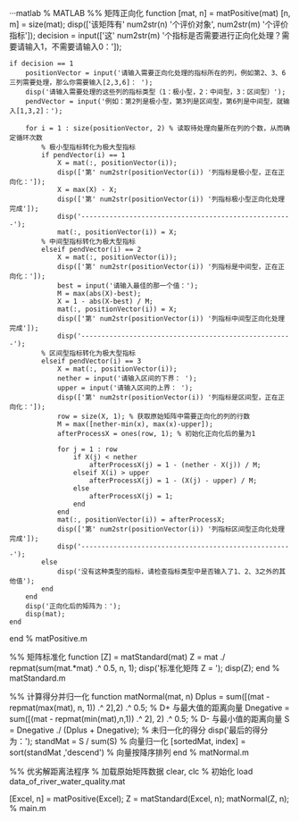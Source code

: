 ···matlab
% MATLAB
%% 矩阵正向化
function [mat, n] = matPositive(mat)
    [n, m] = size(mat);
    disp(['该矩阵有' num2str(n) '个评价对象', num2str(m) '个评价指标']);
    decision = input(['这' num2str(m) '个指标是否需要进行正向化处理？需要请输入1，不需要请输入0：']);

    if decision == 1
        positionVector = input('请输入需要正向化处理的指标所在的列，例如第2、3、6三列需要处理，那么你需要输入[2,3,6]： ');
        disp('请输入需要处理的这些列的指标类型（1：极小型，2：中间型，3：区间型）');
        pendVector = input('例如：第2列是极小型，第3列是区间型，第6列是中间型，就输入[1,3,2]：');

        for i = 1 : size(positionVector, 2) % 读取待处理向量所在列的个数，从而确定循环次数
            % 极小型指标转化为极大型指标
            if pendVector(i) == 1
                X = mat(:, positionVector(i));
                disp(['第' num2str(positionVector(i)) '列指标是极小型，正在正向化：']);
                X = max(X) - X;
                disp(['第' num2str(positionVector(i)) '列指标极小型正向化处理完成']);
                disp('-----------------------------------------------------');
                mat(:, positionVector(i)) = X;
            % 中间型指标转化为极大型指标
            elseif pendVector(i) == 2
                X = mat(:, positionVector(i));
                disp(['第' num2str(positionVector(i)) '列指标是中间型，正在正向化：']);
                best = input('请输入最佳的那一个值：');
                M = max(abs(X)-best);
                X = 1 - abs(X-best) / M;
                mat(:, positionVector(i)) = X;
                disp(['第' num2str(positionVector(i)) '列指标中间型正向化处理完成']);
                disp('-----------------------------------------------------');
            % 区间型指标转化为极大型指标
            elseif pendVector(i) == 3
                X = mat(:, positionVector(i));
                nether = input('请输入区间的下界： ');
                upper = input('请输入区间的上界： '); 
                disp(['第' num2str(positionVector(i)) '列指标是区间型，正在正向化：']);
                row = size(X, 1); % 获取原始矩阵中需要正向化的列的行数
                M = max([nether-min(x), max(x)-upper]);
                afterProcessX = ones(row, 1); % 初始化正向化后的量为1

                for j = 1 : row
                    if X(j) < nether
                        afterProcessX(j) = 1 - (nether - X(j)) / M;
                    elseif X(i) > upper
                        afterProcessX(j) = 1 - (X(j) - upper) / M;
                    else
                        afterProcessX(j) = 1;
                    end
                end
                mat(:, positionVector(i)) = afterProcessX;
                disp(['第' num2str(positionVector(i)) '列指标区间型正向化处理完成']);
                disp('-----------------------------------------------------');
            else
                disp('没有这种类型的指标，请检查指标类型中是否输入了1、2、3之外的其他值');
            end
        end
        disp('正向化后的矩阵为：');
        disp(mat);
    end
end
%                                                                                        matPositive.m

%% 矩阵标准化
function [Z] = matStandard(mat)
    Z = mat ./ repmat(sum(mat.*mat) .^ 0.5, n, 1);
    disp('标准化矩阵 Z = ');
    disp(Z);
end
%                                                                                        matStandard.m

%% 计算得分并归一化
function matNormal(mat, n)
    Dplus = sum([(mat - repmat(max(mat), n, 1)) .^ 2],2) .^ 0.5;   % D+ 与最大值的距离向量
    Dnegative = sum([(mat - repmat(min(mat),n,1)) .^ 2], 2) .^ 0.5;   % D- 与最小值的距离向量
    S = Dnegative ./ (Dplus + Dnegative);    % 未归一化的得分
    disp('最后的得分为：');
    standMat = S / sum(S) % 向量归一化
    [sortedMat, index] = sort(standMat ,'descend') % 向量按降序排列
end
%                                                                                        matNormal.m

%% 优劣解距离法程序
% 加载原始矩阵数据
clear, clc % 初始化
load data_of_river_water_quality.mat

[Excel, n] = matPositive(Excel);
Z = matStandard(Excel, n);
matNormal(Z, n);
%                                                                                        main.m

```
